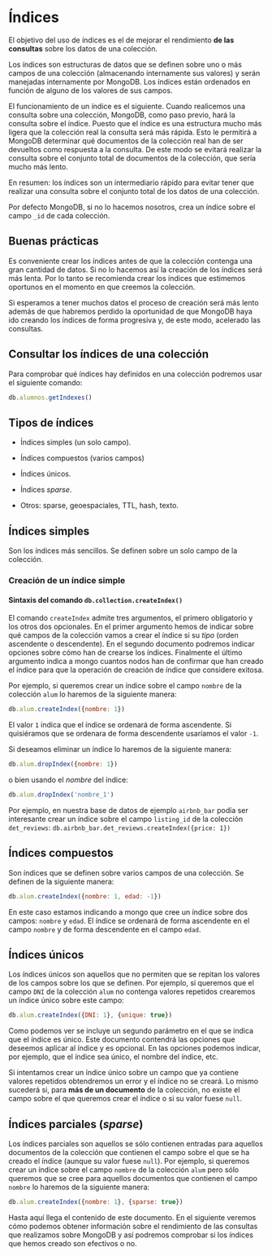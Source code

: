 # Índices

El objetivo del uso de índices es el de mejorar el rendimiento **de las consultas** sobre los datos de una colección.

Los índices son estructuras de datos que se definen sobre uno o más campos de una colección (almacenando internamente sus valores) y serán manejadas internamente por MongoDB. Los índices están ordenados en función de alguno de los valores de sus campos.

El funcionamiento de un índice es el siguiente. Cuando realicemos una consulta sobre una colección, MongoDB, como paso previo, hará la consulta sobre el índice. Puesto que el índice es una estructura mucho más ligera que la colección real la consulta será más rápida. Esto le permitirá a MongoDB determinar qué documentos de la colección real han de ser devueltos como respuesta a la consulta. De este modo se evitará realizar la consulta sobre el conjunto total de documentos de la colección, que sería mucho más lento.

En resumen: los índices son un intermediario rápido para evitar tener que realizar una consulta sobre el conjunto total de los datos de una colección.

Por defecto MongoDB, si no lo hacemos nosotros, crea un índice sobre el campo `_id` de cada colección.

## Buenas prácticas

Es conveniente crear los índices antes de que la colección contenga una gran cantidad de datos. Si no lo hacemos así la creación de los índices será más lenta. Por lo tanto se recomienda crear los índices que estimemos oportunos en el momento en que creemos la colección.

Si esperamos a tener muchos datos el proceso de creación será más lento además de que habremos perdido la oportunidad de que MongoDB haya ido creando los índices de forma progresiva y, de este modo, acelerado las consultas.

## Consultar los índices de una colección

Para comprobar qué índices hay definidos en una colección podremos usar el siguiente comando:

```javascript
db.alumnos.getIndexes()
```

## Tipos de índices

* Índices simples (un solo campo).

* Índices compuestos (varios campos)

* Índices únicos.

* Índices *sparse*.

* Otros: sparse, geoespaciales, TTL, hash, texto.

## Índices simples

Son los índices más sencillos. Se definen sobre un solo campo de la colección.

### Creación de un índice simple

#### Sintaxis del comando `db.collection.createIndex()`

El comando `createIndex` admite tres argumentos, el primero obligatorio y los otros dos opcionales. En el primer argumento hemos de indicar sobre qué campos de la colección vamos a crear el índice si su *tipo* (orden ascendente o descendente). En el segundo documento podremos indicar opciones sobre cómo han de crearse los índices. Finalmente el último argumento indica a mongo cuantos nodos han de confirmar que han creado el índice para que la operación de creación de índice que considere exitosa.

Por ejemplo, si queremos crear un índice sobre el campo `nombre` de la colección `alum` lo haremos de la siguiente manera:

```javascript
db.alum.createIndex({nombre: 1})
```

El valor `1` indica que el índice se ordenará de forma ascendente. Si quisiéramos que se ordenara de forma descendente usaríamos el valor `-1`.

Si deseamos eliminar un índice lo haremos de la siguiente manera:

```javascript
db.alum.dropIndex({nombre: 1})
```

o bien usando el *nombre* del índice:

```javascript
db.alum.dropIndex('nombre_1')
```

Por ejemplo, en nuestra base de datos de ejemplo `airbnb_bar` podía ser interesante crear un índice sobre el campo `listing_id` de la colección `det_reviews`:
`db.airbnb_bar.det_reviews.createIndex({price: 1})`

## Índices compuestos

Son índices que se definen sobre varios campos de una colección. Se definen de la siguiente manera:

```javascript
db.alum.createIndex({nombre: 1, edad: -1})
```

En este caso estamos indicando a mongo que cree un índice sobre dos campos: `nombre` y `edad`. El índice se ordenará de forma ascendente en el campo `nombre` y de forma descendente en el campo `edad`.

## Índices únicos

Los índices únicos son aquellos que no permiten que se repitan los valores de los campos sobre los que se definen. Por ejemplo, si queremos que el campo `DNI` de la colección `alum` no contenga valores repetidos crearemos un índice único sobre este campo:

```javascript
db.alum.createIndex({DNI: 1}, {unique: true})
```

Como podemos ver se incluye un segundo parámetro en el que se indica que el índice es único. Este documento contendrá las opciones que deseemos aplicar al índice y es opcional. En las opciones podemos indicar, por ejemplo, que el índice sea único, el nombre del índice, etc.

Si intentamos crear un índice único sobre un campo que ya contiene valores repetidos obtendremos un error y el índice no se creará. Lo mismo sucederá si, para **más de un documento** de la colección, no existe el campo sobre el que queremos crear el índice o si su valor fuese `null`.

## Índices parciales (*sparse*)

Los índices parciales son aquellos se sólo contienen entradas para aquellos documentos de la colección que contienen el campo sobre el que se ha creado el índice (aunque su valor fuese `null`). Por ejemplo, si queremos crear un índice sobre el campo `nombre` de la colección `alum` pero sólo queremos que se cree para aquellos documentos que contienen el campo `nombre` lo haremos de la siguiente manera:

```javascript
db.alum.createIndex({nombre: 1}, {sparse: true})
```

Hasta aquí llega el contenido de este documento. En el siguiente veremos cómo podemos obtener información sobre el rendimiento de las consultas que realizamos sobre MongoDB y así podremos comprobar si los índices que hemos creado son efectivos o no.
